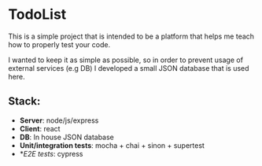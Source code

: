 # TodoList

This is a simple project that is intended to be a platform that helps me teach how to properly test your code.

I wanted to keep it as simple as possible, so in order to prevent usage of external services (e.g DB) I developed a small JSON database that is used here.

## Stack:

- **Server**: node/js/express
- **Client**: react
- **DB**: In house JSON database
- **Unit/integration tests**: mocha + chai + sinon + supertest
- **E2E tests*: cypress
